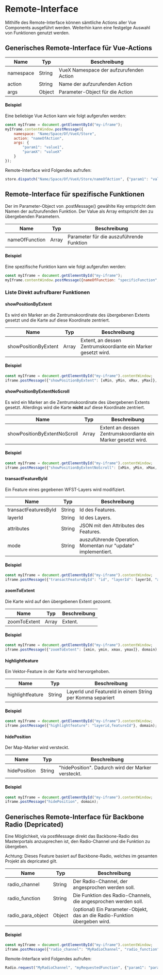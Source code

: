# Remote-Interface

Mithilfe des Remote-Interface können sämtliche Actions aller Vue Components ausgeführt werden. Weiterhin kann eine festgelge Auswahl von Funktionen genutzt werden.

## Generisches Remote-Interface für Vue-Actions
|Name|Typ|Beschreibung|
|----|---|------------|
|namespace|String|VueX Namespace der aufzurufenden Action|
|action|String|Name der aufzurufenden Action|
|args|Object|Parameter-Object für die Action|

#### Beispiel
Eine beliebige Vue Action kann wie folgt aufgerufen werden:

```js
const myIframe = document.getElementById("my-iframe");
myIframe.contentWindow.postMessage({
    namespace: "Name/Space/Of/VueX/Store",
    action: "nameOfAction",
    args: {
        "param1": "value1",
        "paramX": "valueX"
    }
});
```

Remote-Interface wird Folgendes aufrufen:

```js
store.dispatch("Name/Space/Of/VueX/Store/nameOfAction", {"param1": "value1", "paramX": "valueX"}, {root: true});

```

## Remote-Interface für spezifische Funktionen
Der im Parameter-Object von .postMessage() gewählte Key entspricht dem Namen der aufzurufenden Funktion. Der Value als Array entspricht den zu übergebenden Parametern.

|Name|Typ|Beschreibung|
|----|---|------------|
|nameOfFunction|Array|Parameter für die auszuführende Funktion|

#### Beispiel
Eine spezifische Funktion kann wie folgt aufgerufen werden:

```js
const myIframe = document.getElementById("my-iframe");
myIframe.contentWindow.postMessage({nameOfFunction: "specificFunction", ["param1", "param2", "paramX"]});
```

### Liste Direkt aufrufbarer Funktionen
#### showPositionByExtent
Es wird ein Marker an die Zentrumskoordinate des übergebenen Extents gesetzt und die Karte auf diese Koordinate zentriert.

|Name|Typ|Beschreibung|
|----|---|------------|
|showPositionByExtent|Array|Extent, an dessen Zentrumskoordiante ein Marker gesetzt wird.|

#### Beispiel

```js
const myIframe = document.getElementById("my-iframe").contentWindow;
iframe.postMessage({"showPositionByExtent": [xMin, yMin, xMax, yMax]}, domain);
```

#### showPositionByExtentNoScroll
Es wird ein Marker an die Zentrumskoordinate des übergebenen Extents gesetzt. Allerdings wird die Karte **nicht** auf diese Koordinate zentriert.

|Name|Typ|Beschreibung|
|----|---|------------|
|showPositionByExtentNoScroll|Array|Extent an dessen Zentrumskoordiante ein Marker gesetzt wird.|

#### Beispiel
```js
const myIframe = document.getElementById("my-iframe").contentWindow;
iframe.postMessage({"showPositionByExtentNoScroll": [xMin, yMin, xMax, yMax]}, domain);
```
#### transactFeatureById
Ein Feature eines gegebenen WFST-Layers wird modifiziert.

|Name|Typ|Beschreibung|
|----|---|------------|
|transactFeaturesById|String|Id des Features.|
|layerId|String|Id des Layers.|
|attributes|String|JSON mit den Attributes des Features.|
|mode|String|auszuführende Operation. Momentan nur "update" implementiert.|

#### Beispiel
```js
const myIframe = document.getElementById("my-iframe").contentWindow;
iframe.postMessage({"transactFeatureById": "id", "layerId": layerId, "attributes": attrs, "mode": "update"}, domain);
```

#### zoomToExtent
Die Karte wird auf den übergebenen Extent gezoomt.

|Name|Typ|Beschreibung|
|----|---|------------|
|zoomToExtent|Array|Extent.|

#### Beispiel
```js
const myIframe = document.getElementById("my-iframe").contentWindow;
iframe.postMessage({"zoomToExtent": [xmin, ymin, xmax, ymax]}, domain);
```

#### highlightfeature
Ein Vektor-Feature in der Karte wird hervorgehoben.

|Name|Typ|Beschreibung|
|----|---|------------|
|highlightfeature|String|LayerId und FeatureId in einem String per Komma separiert|

#### Beispiel
```js
const myIframe = document.getElementById("my-iframe").contentWindow;
iframe.postMessage({"highlightfeature": "layerid,featureId"}, domain);
```

#### hidePosition
Der Map-Marker wird versteckt.

|Name|Typ|Beschreibung|
|----|---|------------|
|hidePosition|String|"hidePosition". Dadurch wird der Marker versteckt.|

#### Beispiel
```js
const myIframe = document.getElementById("my-iframe").contentWindow;
iframe.postMessage("hidePosition", domain);
```

## Generisches Remote-Interface für Backbone Radio (Depricated)
Eine Möglichkeit, via postMessage direkt das Backbone-Radio des Masterportals anzusprechen ist, den Radio-Channel und die Funktion zu übergeben.

Achtung: Dieses Feature basiert auf Backbone-Radio, welches im gesamten Projekt als depricated gilt.

|Name|Typ|Beschreibung|
|----|---|------------|
|radio_channel|String|Der Radio-Channel, der angesprochen werden soll.|
|radio_function|String|Die Funktion des Radio-Channels, die angesprochen werden soll.|
|radio_para_object|Object|(optional) Ein Parameter-Objekt, das an die Radio-Funktion übergeben wird.|

#### Beispiel
```js
const myIframe = document.getElementById("my-iframe").contentWindow;
iframe.postMessage({"radio_channel": "MyRadioChannel", "radio_function": "myRequestedFunction", "radio_para_object": {"param1": "param1", "paramX": "paramX"}}, domain);
```

Remote-Interface wird Folgendes aufrufen:

```js
Radio.request("MyRadioChannel", "myRequestedFunction", {"param1": "param1", "paramX": "paramX"});
```